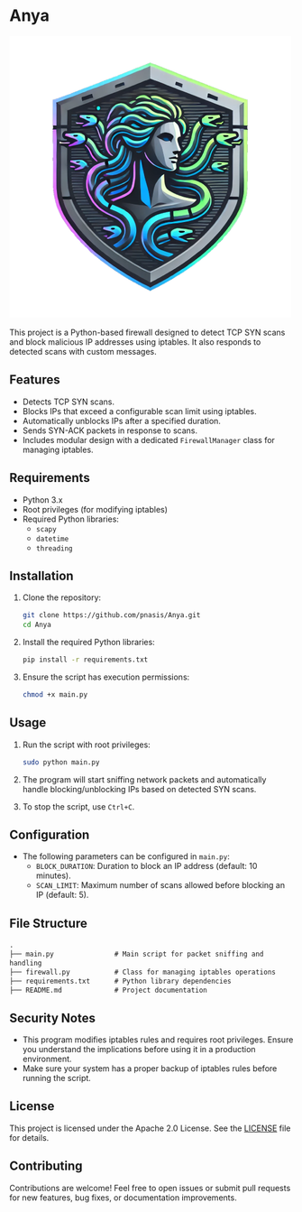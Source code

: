 # Anya
![Project Logo](assets/logo.png)

This project is a Python-based firewall designed to detect TCP SYN scans and block malicious IP addresses using iptables. It also responds to detected scans with custom messages.

## Features

- Detects TCP SYN scans.
- Blocks IPs that exceed a configurable scan limit using iptables.
- Automatically unblocks IPs after a specified duration.
- Sends SYN-ACK packets in response to scans.
- Includes modular design with a dedicated `FirewallManager` class for managing iptables.

## Requirements

- Python 3.x
- Root privileges (for modifying iptables)
- Required Python libraries:
  - `scapy`
  - `datetime`
  - `threading`

## Installation

1. Clone the repository:
   ```bash
   git clone https://github.com/pnasis/Anya.git
   cd Anya
   ```

2. Install the required Python libraries:
   ```bash
   pip install -r requirements.txt
   ```

3. Ensure the script has execution permissions:
   ```bash
   chmod +x main.py
   ```

## Usage

1. Run the script with root privileges:
   ```bash
   sudo python main.py
   ```

2. The program will start sniffing network packets and automatically handle blocking/unblocking IPs based on detected SYN scans.

3. To stop the script, use `Ctrl+C`.

## Configuration

- The following parameters can be configured in `main.py`:
  - `BLOCK_DURATION`: Duration to block an IP address (default: 10 minutes).
  - `SCAN_LIMIT`: Maximum number of scans allowed before blocking an IP (default: 5).

## File Structure

```
.
├── main.py               # Main script for packet sniffing and handling
├── firewall.py           # Class for managing iptables operations
├── requirements.txt      # Python library dependencies
├── README.md             # Project documentation
```

## Security Notes

- This program modifies iptables rules and requires root privileges. Ensure you understand the implications before using it in a production environment.
- Make sure your system has a proper backup of iptables rules before running the script.

## License

This project is licensed under the Apache 2.0 License. See the [LICENSE](LICENSE) file for details.

## Contributing

Contributions are welcome! Feel free to open issues or submit pull requests for new features, bug fixes, or documentation improvements.

